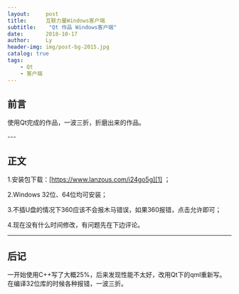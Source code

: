 ```yaml
---
layout:     post
title:      互联力量Windows客户端
subtitle:    "Qt 作品 Windows客户端"
date:       2018-10-17
author:     Ly
header-img: img/post-bg-2015.jpg
catalog: true
tags:
    - Qt
    - 客户端
---
```


## 前言

使用Qt完成的作品，一波三折，折磨出来的作品。

<p id = "build"></p>
---

## 正文

1.安装包下载：[https://www.lanzous.com/i24go5g][1] ；

2.Windows 32位、64位均可安装；

3.不插U盘的情况下360应该不会报木马错误，如果360报错，点击允许即可；

4.现在没有什么时间修改，有问题先在下边评论。

---

## 后记

一开始使用C++写了大概25%，后来发现性能不太好，改用Qt下的qml重新写。在编译32位库的时候各种报错，一波三折。

[1]:	https://www.lanzous.com/i24go5g
